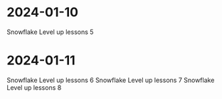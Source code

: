 # 2024-01-10
Snowflake Level up lessons 5 
# 2024-01-11
Snowflake Level up lessons 6
Snowflake Level up lessons 7
Snowflake Level up lessons 8
